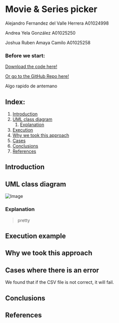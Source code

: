 # Movie & Series picker

Alejandro Fernandez del Valle Herrera A01024998

Andrea Yela González A01025250

Joshua Ruben Amaya Camilo A01025258



### Before we start:
[Download the code here!](https://github.com/MrDrHax/movie-surf-in-c--/archive/refs/heads/main.zip)

[Or go to the GitHub Repo here!](https://github.com/MrDrHax/movie-surf-in-c--)

Algo rapido de antemano

## Index:

1. [Introduction](#Introduction)
1. [UML class diagram](#UML-class-diagram)
    1. [Explanation](##Explanation)
1. [Execution](<#Execution-example>)
1. [Why we took this approach](#Why-we-took-this-approach)
1. [Cases](#Cases-where-there-is-an-error)
1. [Conclusions](#Conclusions)
1. [References](#References)

## Introduction



## UML class diagram

![Image](LINK)

### Explanation

> pretty

## Execution example



## Why we took this approach



## Cases where there is an error

We found that if the CSV file is not correct, it will fail.

## Conclusions



## References

